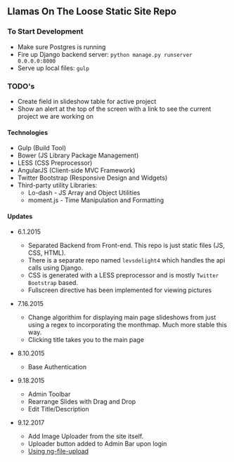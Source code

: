 ## Llamas On The Loose Static Site Repo

### To Start Development
* Make sure Postgres is running
* Fire up Django backend server: `python manage.py runserver 0.0.0.0:8000`
* Serve up local files: `gulp`



### TODO's
* Create field in slideshow table for active project
* Show an alert at the top of the screen with a link
  to see the current project we are working on

#### Technologies
* Gulp (Build Tool)
* Bower (JS Library Package Management)
* LESS (CSS Preprocessor)
* AngularJS (Client-side MVC Framework)
* Twitter Bootstrap (Responsive Design and Widgets)
* Third-party utility Libraries:
    * Lo-dash - JS Array and Object Utilities
    * moment.js - Time Manipulation and Formatting 


#### Updates
* 6.1.2015 
    * Separated Backend from Front-end.  This repo is just static files (JS, CSS, HTML).
    * There is a separate repo named `levsdelight4` which handles the api calls using Django.
    * CSS is generated with a LESS preprocessor and is mostly `Twitter Bootstrap` based.
    * Fullscreen directive has been implemented for viewing pictures


* 7.16.2015
    * Change algorithim for displaying main page slideshows
      from just using a regex to incorporating the monthmap.
      Much more stable this way.
    * Clicking title takes you to the main page

* 8.10.2015
    * Base Authentication

* 9.18.2015
    * Admin Toolbar
    * Rearrange Slides with Drag and Drop
    * Edit Title/Description

* 9.12.2017
    * Add Image Uploader from the site itself.
    * Uploader button added to Admin Bar upon login
    * [Using ng-file-upload](https://github.com/danialfarid/ng-file-upload#server)